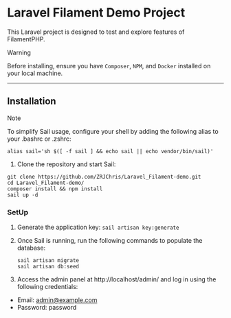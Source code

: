# Laravel Filament Demo Project

This Laravel project is designed to test and explore features of FilamentPHP.

> [!WARNING]
> Before installing, ensure you have `Composer`, `NPM`, and `Docker` installed on your local machine.

---

## Installation
> [!NOTE]
>  To simplify Sail usage, configure your shell by adding the following alias to your .bashrc or .zshrc:
> ```shell
> alias sail='sh $([ -f sail ] && echo sail || echo vendor/bin/sail)'
> ```

1. Clone the repository and start Sail:
```shell
git clone https://github.com/ZRJChris/Laravel_Filament-demo.git
cd Laravel_Filament-demo/
composer install && npm install
sail up -d
```

### SetUp

1. Generate the application key: `sail artisan key:generate`

2. Once Sail is running, run the following commands to populate the database:
    
    ```shell
    sail artisan migrate
    sail artisan db:seed
    ```

3.	Access the admin panel at http://localhost/admin/ and log in using the following credentials:
- Email: admin@example.com
- Password: password
